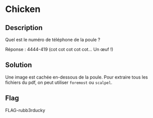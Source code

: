 # Chicken

## Description

Quel est le numéro de téléphone de la poule ?

Réponse : 4444-419 (cot cot cot cot cot... Un œuf !)

## Solution

Une image est cachée en-dessous de la poule. Pour extraire tous les fichiers du pdf, on peut utiliser `foremost` ou `scalpel`.

## Flag

FLAG-rubb3rducky
